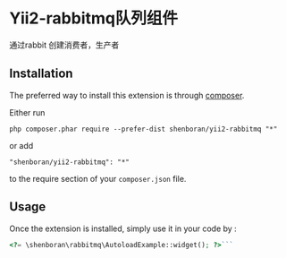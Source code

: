 Yii2-rabbitmq队列组件
=================
通过rabbit 创建消费者，生产者

Installation
------------

The preferred way to install this extension is through [composer](http://getcomposer.org/download/).

Either run

```
php composer.phar require --prefer-dist shenboran/yii2-rabbitmq "*"
```

or add

```
"shenboran/yii2-rabbitmq": "*"
```

to the require section of your `composer.json` file.


Usage
-----

Once the extension is installed, simply use it in your code by  :

```php
<?= \shenboran\rabbitmq\AutoloadExample::widget(); ?>```